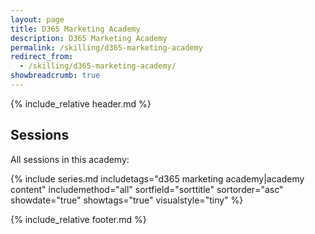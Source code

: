 ```yaml
---
layout: page
title: D365 Marketing Academy
description: D365 Marketing Academy
permalink: /skilling/d365-marketing-academy
redirect_from:
  - /skilling/d365-marketing-academy/
showbreadcrumb: true
---
```


{% include_relative header.md %}

## Sessions

All sessions in this academy:

{% include series.md 
    includetags="d365 marketing academy|academy content" includemethod="all" 
    sortfield="sorttitle" sortorder="asc" showdate="true" showtags="true" 
    visualstyle="tiny"
%}

{% include_relative footer.md %}

